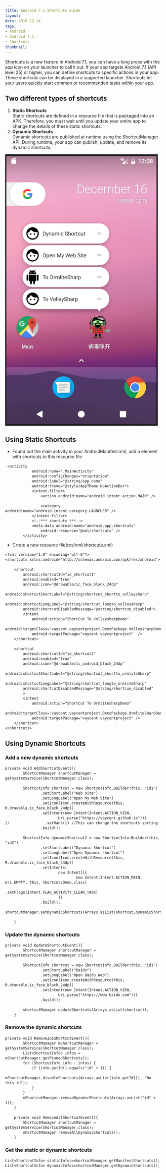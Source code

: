 ```yaml
---
title: Android 7.1 Shortcuts Guide
layout:
date: 2016-12-14
tags: 
- Android
- Android 7.1
- Shortcuts
thumbnail:
---
```




Shortcuts is a new feature in Android 7.1, you can have a long press with the app icon on your launcher to call it out. If your app targets Android 7.1 (API level 25) or higher, you can define shortcuts to specific actions in your app. These shortcuts can be displayed in a supported launcher. Shortcuts let your users quickly start common or recommended tasks within your app.
<!--more-->


## Two different types of shortcuts
1. **Static Shortcuts**  
Static shortcuts are defined in a resource file that is packaged into an APK. Therefore, you must wait until you update your entire app to change the details of these static shortcuts.
2. **Dynamic Shortcuts**  
Dynamic shortcuts are published at runtime using the ShortcutManager API. During runtime, your app can publish, update, and remove its dynamic shortcuts.

![shortcuts pic](https://raw.githubusercontent.com/Vaycent/hexoIndigoTheme/master/MyBlogMaterial/2016/android7.1_shortcuts00.png)

## Using Static Shortcuts
* Found out the main activity in your AndroidManifest.xml, add a <meta-data>element with shortcuts to this resource file

```
 <activity
            android:name=".MainActivity"
            android:configChanges="orientation"
            android:label="@string/app_name"
            android:theme="@style/AppTheme.NoActionBar">
            <intent-filter>
                <action android:name="android.intent.action.MAIN" />

                <category android:name="android.intent.category.LAUNCHER" />
            </intent-filter>
            <!--*** shortuts ***-->
            <meta-data android:name="android.app.shortcuts"
                android:resource="@xml/shortcuts" />
        </activity>
```

* Crrate a new resource file(res/xml/shortcuts.xml)

```
<?xml version="1.0" encoding="utf-8"?>
<shortcuts xmlns:android="http://schemas.android.com/apk/res/android">

    <shortcut
        android:shortcutId="id_shortcut1"
        android:enabled="true"
        android:icon="@drawable/ic_face_black_24dp"
        android:shortcutShortLabel="@string/shortcut_shortto_volleysharp"
        android:shortcutLongLabel="@string/shortcut_longto_volleysharp"
        android:shortcutDisabledMessage="@string/shortcun_disabled">
        <intent
            android:action="ShortCut To VolleysharpDemo"
            android:targetClass="vaycent.vaycentproject.DemoPackage.VolleysharpDemo"
            android:targetPackage="vaycent.vaycentproject"  />
    </shortcut>

    <shortcut
        android:shortcutId="id_shortcut2"
        android:enabled="true"
        android:icon="@drawable/ic_android_black_24dp"
        android:shortcutShortLabel="@string/shortcut_shortto_ormliteSharp"
        android:shortcutLongLabel="@string/shortcut_longto_ormliteSharp"
        android:shortcutDisabledMessage="@string/shortcun_disabled"
        >
        <intent
            android:action="ShortCut To OrmliteSharpDemo"
            android:targetClass="vaycent.vaycentproject.DemoPackage.OrmliteSharpDemo"
            android:targetPackage="vaycent.vaycentproject" />
    </shortcut>
</shortcuts>
```



## Using Dynamic Shortcuts

### Add a new dynamic shortcuts

```
private void AddShortcutEvent(){
        ShortcutManager shortcutManager = getSystemService(ShortcutManager.class);

        ShortcutInfo shortcut = new ShortcutInfo.Builder(this, "id1")
                .setShortLabel("Web site")
                .setLongLabel("Open My Web Site")
                .setIcon(Icon.createWithResource(this, R.drawable.ic_face_black_24dp))
                .setIntent(new Intent(Intent.ACTION_VIEW,
                        Uri.parse("https://vaycent.github.io")))
//                .setRank(1) //This can change the shortcuts sorting
                .build();

        ShortcutInfo dynamicShortcut2 = new ShortcutInfo.Builder(this, "id2")
                .setShortLabel("Dynamic Shortcut")
                .setLongLabel("Open Dynamic shortcut")
                .setIcon(Icon.createWithResource(this, R.drawable.ic_face_black_24dp))
                .setIntents(
                        new Intent[]{
                                new Intent(Intent.ACTION_MAIN, Uri.EMPTY, this, ShortcutsDemo.class)
                                        .setFlags(Intent.FLAG_ACTIVITY_CLEAR_TASK)
                        })
                .build();
        shortcutManager.setDynamicShortcuts(Arrays.asList(shortcut,dynamicShortcut2));

    }
```

### Update the dynamic shortcuts

```
private void UpdateShortcutEvent(){
        ShortcutManager shortcutManager = getSystemService(ShortcutManager.class);

        ShortcutInfo shortcut = new ShortcutInfo.Builder(this, "id1")
                .setShortLabel("Baidu")
                .setLongLabel("Open Baidu Web")
                .setIcon(Icon.createWithResource(this, R.drawable.ic_face_black_24dp))
                .setIntent(new Intent(Intent.ACTION_VIEW,
                        Uri.parse("https://www.baidu.com")))
                .build();

        shortcutManager.updateShortcuts(Arrays.asList(shortcut));
    }
```

### Remove the dynamic shortcuts

```
private void RemoveId1ShortcutEvent(){
        ShortcutManager mShortcutManager = getSystemService(ShortcutManager.class);
        List<ShortcutInfo> infos = mShortcutManager.getPinnedShortcuts();
        for (ShortcutInfo info : infos) {
            if (info.getId().equals("id" + 1)) {
                mShortcutManager.disableShortcuts(Arrays.asList(info.getId()), "No this id");
            }
        }
        mShortcutManager.removeDynamicShortcuts(Arrays.asList("id" + 1));
    }

    private void RemoveAllShortcutEvent(){
        ShortcutManager shortcutManager = getSystemService(ShortcutManager.class);
        shortcutManager.removeAllDynamicShortcuts();
    }
```

### Get the static or dynamic shortcuts

```
List<ShortcutInfo> staticInfos=shortcutManager.getManifestShortcuts();
List<ShortcutInfo> dynamicInfos=shortcutManager.getDynamicShortcuts();
```